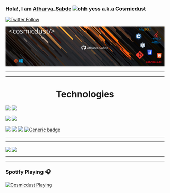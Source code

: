 ### Hola!, I am [Atharva_Sabde](https://www.linkedin.com/in/atharvasabde/) ![ohh yess](https://user-images.githubusercontent.com/78366282/113204158-93569800-928a-11eb-867a-f7d700f96aa9.gif)                       a.k.a Cosmicdust

[![Twitter Follow](https://img.shields.io/twitter/follow/AtharvaASabde?color=1DA1F2&logo=twitter&style=for-the-badge)](https://twitter.com/intent/follow?original_referer=https%3A%2F%2Fgithub.com%2FS4CH&screen_name=Cosmicdust) 

![image](https://github.com/Atharva-Sabde/Atharva-Sabde/blob/8ea58c6b0199ed56559f057d5233281bdd9528ec/Cosmicdust%20(2).png)

<hr>
<hr>

<h1 align="center">  Technologies </h1>

![](https://img.shields.io/badge/>-Ubuntu-informational?style=flat&logo=ubuntu&color=blueviolet)
![](https://img.shields.io/badge/>-Windows-informational?style=flat&logo=windows&color=blueviolet)

![](https://img.shields.io/badge/Code-C-informational?style=flat&logo=C&color=blueviolet)
![](https://img.shields.io/badge/Code-Cpp-informational?style=flat&logo=C++&color=blueviolet)

![](https://img.shields.io/badge/Code-CSS3-informational?style=flat&logo=css3&color=blueviolet)
![](https://img.shields.io/badge/Code-HTML5-informational?style=flat&logo=html5&color=blueviolet)
![](https://img.shields.io/badge/Code-Javascript-informational?style=flat&logo=javascript&color=blueviolet)
[![Generic badge](https://img.shields.io/badge/OS-Wi-<COLOR>.svg)](https://shields.io/)
<hr>
<hr>
<a href="https://github.com/Atharva-Sabde/github-readme-stats">
  <img align="center" src="https://github-readme-stats.vercel.app/api?username=Atharva-Sabde&theme=chartreuse-dark" />
</a
<!--![Atharva's GitHub stats](https://github-readme-stats.vercel.app/api?username=Atharva-Sabde&theme=chartreuse-dark)    -->

<a href="https://github.com/Atharva-Sabde/github-readme-stats">
  <img align="center" src="https://github-readme-stats.vercel.app/api/top-langs/?username=Atharva-Sabde&layout=compact&theme=chartreuse-dark" />
</a>

<!--[![Top Langs](https://github-readme-stats.vercel.app/api/top-langs/?username=Atharva-Sabde&layout=compact&theme=chartreuse-dark)](https://github.com/Atharva-Sabde/github-readme-stats)

<!--[![Top Langs](https://github-readme-stats.vercel.app/api/top-langs/?username=anuraghazra&layout=compact)](https://github.com/anuraghazra/github-readme-stats) -->

<hr>
<hr>

### Spotify Playing 🎧

[<img src="https://now-playing-codestackr.vercel.app/api/spotify-playing" alt="Cosmicdust Playing" width="700" align=center/>](https://open.spotify.com/user/31uh7ommauxyosot3kcci2vsg3me/playlist/4uYLX5X5hwi4Y0rziEuIeD?si=QAIITbpTT7mL8q1l5azEJQ)







<!--
**Atharva-Sabde/Atharva-Sabde** is a ✨ _special_ ✨ repository because its `README.md` (this file) appears on your GitHub profile.

Here are some ideas to get you started:

- 🔭 I’m currently working on ...
- 🌱 I’m currently learning ...
- 👯 I’m looking to collaborate on ...
- 🤔 I’m looking for help with ...
- 💬 Ask me about ...
- 📫 How to reach me: ...
- 😄 Pronouns: ...
- ⚡ Fun fact: ...
-->
